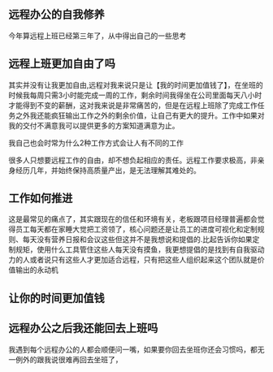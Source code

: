 ## 远程办公的自我修养
今年算远程上班已经第三年了，从中得出自己的一些思考

## 远程上班更加自由了吗
其实并没有让我更加自由,远程对我来说只是让【我的时间更加值钱了】，在坐班的时候我每周只需3小时能完成一周的工作，剩余时间我得坐在公司里面每天八小时才能得到不变的薪酬，这对我来说是非常痛苦的，但是在远程上班除了完成工作任务之外我还能疯狂输出工作之外的剩余价值，让自己有更大的提升。工作中如果对我的交付不满意我可以提供更多的方案知道满意为止。

我自己也会时常为什么2种工作方式会让人有不同的工作

很多人只想要远程工作的自由，却不想负起相应的责任。远程工作要求极高，非亲身经历几年，并始终保持高质量产出，是无法理解其难处的。

## 工作如何推进
这是最常见的痛点了，其实跟现在的信任和环境有关，老板跟项目经理普遍都会觉得员工每天都在家睡大觉把工资领了，核心问题还是让员工的进度可视化和定制规则、每天没有营养日报和会议这些但这并不是我想说和提倡的.比起告诉你如果定制规矩，使用什么工具管住这些人每天没有摸鱼，我更想提倡的是找到有自我驱动力的人或者说只有这些人才更加适合远程，只有把这些人组织起来这个团队就是价值输出的永动机


## 让你的时间更加值钱

## 远程办公之后我还能回去上班吗
我遇到每个远程办公的人都会顺便问一嘴，如果要你回去坐班你还会习惯吗，都无一例外的跟我说很难再回去坐班了，